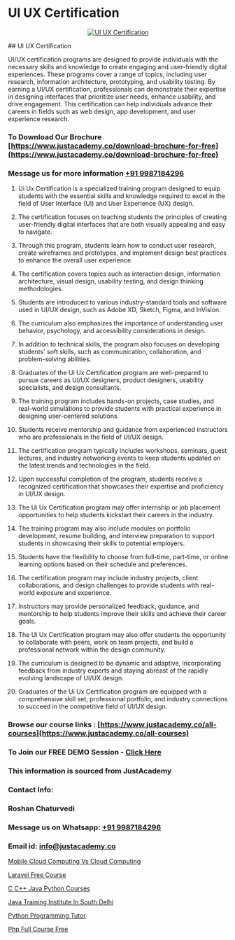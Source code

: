 # UI UX Certification

<p align="center">
  <a href="https://justacademy.co/all-courses">
    <img src="https://i.ibb.co/P5KtSQ2/ui-ux.png" alt="UI UX Certification">
  </a>
</p>
## UI UX Certification

UI/UX certification programs are designed to provide individuals with the necessary skills and knowledge to create engaging and user-friendly digital experiences. These programs cover a range of topics, including user research, information architecture, prototyping, and usability testing. By earning a UI/UX certification, professionals can demonstrate their expertise in designing interfaces that prioritize user needs, enhance usability, and drive engagement. This certification can help individuals advance their careers in fields such as web design, app development, and user experience research.
### To Download Our Brochure [https://www.justacademy.co/download-brochure-for-free](https://www.justacademy.co/download-brochure-for-free)
### Message us for more information [+91 9987184296](https://api.whatsapp.com/send?phone=919987184296)
1) Ui Ux Certification is a specialized training program designed to equip students with the essential skills and knowledge required to excel in the field of User Interface (UI) and User Experience (UX) design.

2) The certification focuses on teaching students the principles of creating user-friendly digital interfaces that are both visually appealing and easy to navigate.

3) Through this program, students learn how to conduct user research, create wireframes and prototypes, and implement design best practices to enhance the overall user experience.

4) The certification covers topics such as interaction design, information architecture, visual design, usability testing, and design thinking methodologies.

5) Students are introduced to various industry-standard tools and software used in UI/UX design, such as Adobe XD, Sketch, Figma, and InVision.

6) The curriculum also emphasizes the importance of understanding user behavior, psychology, and accessibility considerations in design.

7) In addition to technical skills, the program also focuses on developing students' soft skills, such as communication, collaboration, and problem-solving abilities.

8) Graduates of the Ui Ux Certification program are well-prepared to pursue careers as UI/UX designers, product designers, usability specialists, and design consultants.

9) The training program includes hands-on projects, case studies, and real-world simulations to provide students with practical experience in designing user-centered solutions.

10) Students receive mentorship and guidance from experienced instructors who are professionals in the field of UI/UX design.

11) The certification program typically includes workshops, seminars, guest lectures, and industry networking events to keep students updated on the latest trends and technologies in the field.

12) Upon successful completion of the program, students receive a recognized certification that showcases their expertise and proficiency in UI/UX design.

13) The Ui Ux Certification program may offer internship or job placement opportunities to help students kickstart their careers in the industry.

14) The training program may also include modules on portfolio development, resume building, and interview preparation to support students in showcasing their skills to potential employers.

15) Students have the flexibility to choose from full-time, part-time, or online learning options based on their schedule and preferences.

16) The certification program may include industry projects, client collaborations, and design challenges to provide students with real-world exposure and experience.

17) Instructors may provide personalized feedback, guidance, and mentorship to help students improve their skills and achieve their career goals.

18) The Ui Ux Certification program may also offer students the opportunity to collaborate with peers, work on team projects, and build a professional network within the design community.

19) The curriculum is designed to be dynamic and adaptive, incorporating feedback from industry experts and staying abreast of the rapidly evolving landscape of UI/UX design.

20) Graduates of the Ui Ux Certification program are equipped with a comprehensive skill set, professional portfolio, and industry connections to succeed in the competitive field of UI/UX design.

### Browse our course links : [https://www.justacademy.co/all-courses](https://www.justacademy.co/all-courses) 
### To Join our FREE DEMO Session - [Click Here](https://www.justacademy.co/register-for-course-demo)


### This information is sourced from JustAcademy
### Contact Info:
### Roshan Chaturvedi
### Message us on Whatsapp: [+91 9987184296](https://api.whatsapp.com/send?phone=919987184296)
### Email id: [info@justacademy.co](mailto:info@justacademy.co)
                
[Mobile Cloud Computing Vs Cloud Computing](https://www.linkedin.com/pulse/mobile-cloud-computing-vs-justacademy-manchester-0qgtf?trackingId=ZRbmvkcFmr%2Fr5PvEQG6y4w%3D%3D&lipi=urn%3Ali%3Apage%3Ad_flagship3_company_admin%3BkfEqcIulRv%2Bk695n7CpVww%3D%3D)

[Laravel Free Course](https://www.linkedin.com/pulse/laravel-free-course-justacademy-coimbatore-vitme?trackingId=PQN8PmVOlzlwlkgPBKzfAQ%3D%3D&lipi=urn%3Ali%3Apage%3Ad_flagship3_company_admin%3ByPDF5Pb2RH67jlf7LdyQxA%3D%3D)

[C C++ Java Python Courses](https://medium.com/@mistersumit961/c-c-java-python-courses-f8b63eb369c0)

[Java Training Institute In South Delhi](https://medium.com/@roneet705/java-training-institute-in-south-delhi-960906d80142)

[Python Programming Tutor](https://justacademyin.github.io/justacademy/python-programming-tutor)

[Php Full Course Free](https://justacademyin.github.io/justacademy/php-full-course-free)

